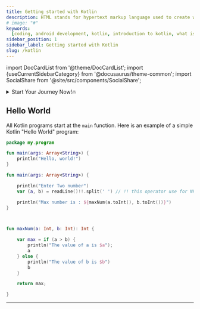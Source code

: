 ```yaml
---
title: Getting started with Kotlin
description: HTML stands for hypertext markup language used to create web pages using a markup language. HTML is the root language....
# image: "#"
keywords:
  [coding, android development, kotlin, introduction to kotlin, what is kotlin]
sidebar_position: 1
sidebar_label: Getting started with Kotlin
slug: /kotlin
---
```


<!-- Import files -->

import DocCardList from '@theme/DocCardList';
import {useCurrentSidebarCategory} from '@docusaurus/theme-common';
import SocialShare from '@site/src/components/SocialShare';

<details>
    <summary>Start Your Journey Now!🔥</summary>
  <div>
    <div>Select Topic from below and start learning</div>
    <br/>
    <h3>✅Getting Started with HTML</h3>
    - <a href="/docs/html">Introduction to HTML</a> <br/>
  </div>
</details>

## Hello World

All Kotlin programs start at the `main` function. Here is an example of a simple Kotlin "Hello World" program:

```kotlin
package my.program

fun main(args: Array<String>) {
    println("Hello, world!")
}
```

```kotlin
fun main(args: Array<String>) {

    println("Enter Two number")
    var (a, b) = readLine()!!.split(' ') // !! this operator use for NPE(NullPointerException).

    println("Max number is : ${maxNum(a.toInt(), b.toInt())}")
}



fun maxNum(a: Int, b: Int): Int {

    var max = if (a > b) {
        println("The value of a is $a");
        a
    } else {
        println("The value of b is $b")
        b
    }

    return max;

}
```

<hr/>
<DocCardList items={useCurrentSidebarCategory().items}/>

<SocialShare />
